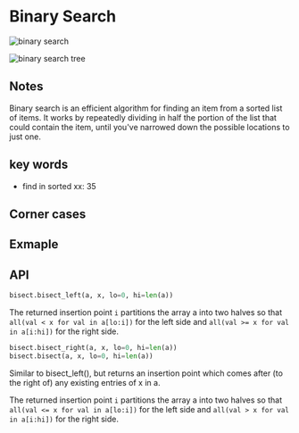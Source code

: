 
# Binary Search


![binary search](https://i.imgur.com/7Wh8Jm3.gif)

![binary search tree](https://i.imgur.com/fGqVYqa.gif)

## Notes

Binary search is an efficient algorithm for finding an item from a sorted list of items. It works by repeatedly dividing in half the portion of the list that could contain the item, until you've narrowed down the possible locations to just one. 


## key words

- find in sorted xx: 35 

## Corner cases


## Exmaple 

## API  

``` python 
bisect.bisect_left(a, x, lo=0, hi=len(a))
```
The returned insertion point `i` partitions the array a into two halves so that `all(val < x for val in a[lo:i])` for the left side and `all(val >= x for val in a[i:hi])` for the right side.


```python 
bisect.bisect_right(a, x, lo=0, hi=len(a))
bisect.bisect(a, x, lo=0, hi=len(a))
```
Similar to bisect_left(), but returns an insertion point which comes after (to the right of) any existing entries of x in a.

The returned insertion point `i` partitions the array a into two halves so that `all(val <= x for val in a[lo:i])` for the left side and `all(val > x for val in a[i:hi])` for the right side.
